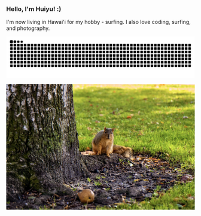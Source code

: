 ### Hello, I'm Huiyu! :)

I'm now living in Hawai'i for my hobby - surfing. I also love coding, surfing, and photography.

<picture>
  <source media="(prefers-color-scheme: dark)" srcset="https://raw.githubusercontent.com/huiyuxie/huiyuxie/output/github-contribution-grid-snake-dark.svg">
  <source media="(prefers-color-scheme: light)" srcset="https://raw.githubusercontent.com/huiyuxie/huiyuxie/output/github-contribution-grid-snake.svg">
  <img alt="github contribution grid snake animation" src="https://raw.githubusercontent.com/huiyuxie/huiyuxie/output/github-contribution-grid-snake.svg">
</picture>

![chichi](./chichi.png)

<!--
**huiyuxie/huiyuxie** is a ✨ _special_ ✨ repository because its `README.md` (this file) appears on your GitHub profile.

Here are some ideas to get you started:

- 🔭 I’m currently working on ...
- 🌱 I’m currently learning ...
- 👯 I’m looking to collaborate on ...
- 🤔 I’m looking for help with ...
- 💬 Ask me about ...
- 📫 How to reach me: ...
- 😄 Pronouns: ...
- ⚡ Fun fact: ...
-->
